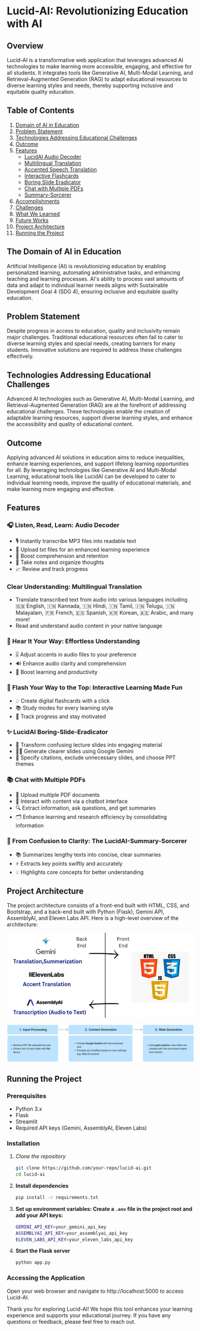 # Lucid-AI: Revolutionizing Education with AI

## Overview

Lucid-AI is a transformative web application that leverages advanced AI technologies to make learning more accessible, engaging, and effective for all students. It integrates tools like Generative AI, Multi-Modal Learning, and Retrieval-Augmented Generation (RAG) to adapt educational resources to diverse learning styles and needs, thereby supporting inclusive and equitable quality education.

## Table of Contents

1. [Domain of AI in Education](#the-domain-of-ai-in-education)
2. [Problem Statement](#problem-statement)
3. [Technologies Addressing Educational Challenges](#technologies-addressing-educational-challenges)
4. [Outcome](#outcome)
5. [Features](#features)
    - [LucidAI Audio Decoder](#listen-read-learn-audio-decoder)
    - [Multilingual Translation](#clear-understanding-multilingual-translation)
    - [Accented Speech Translation](#hear-it-your-way-effortless-understanding)
    - [Interactive Flashcards](#flash-your-way-to-the-top-interactive-learning-made-fun)
    - [Boring Slide Eradicator](#lucidai-boring-slide-eradicator)
    - [Chat with Multiple PDFs](#chat-with-multiple-pdfs)
    - [Summary-Sorcerer](#from-confusion-to-clarity-the-lucidai-summary-sorcerer)
6. [Accomplishments](#accomplishments)
7. [Challenges](#challenges)
8. [What We Learned](#what-we-learned)
9. [Future Works](#future-works)
10. [Project Architecture](#project-architecture)
11. [Running the Project](#running-the-project)

## The Domain of AI in Education

Artificial Intelligence (AI) is revolutionizing education by enabling personalized learning, automating administrative tasks, and enhancing teaching and learning processes. AI's ability to process vast amounts of data and adapt to individual learner needs aligns with Sustainable Development Goal 4 (SDG 4), ensuring inclusive and equitable quality education.

## Problem Statement

Despite progress in access to education, quality and inclusivity remain major challenges. Traditional educational resources often fail to cater to diverse learning styles and special needs, creating barriers for many students. Innovative solutions are required to address these challenges effectively.

## Technologies Addressing Educational Challenges

Advanced AI technologies such as Generative AI, Multi-Modal Learning, and Retrieval-Augmented Generation (RAG) are at the forefront of addressing educational challenges. These technologies enable the creation of adaptable learning resources, support diverse learning styles, and enhance the accessibility and quality of educational content.

## Outcome

Applying advanced AI solutions in education aims to reduce inequalities, enhance learning experiences, and support lifelong learning opportunities for all. By leveraging technologies like Generative AI and Multi-Modal Learning, educational tools like LucidAI can be developed to cater to individual learning needs, improve the quality of educational materials, and make learning more engaging and effective.

## Features

### 🎧 Listen, Read, Learn: Audio Decoder

- 🎙 Instantly transcribe MP3 files into readable text
- 📄 Upload txt files for an enhanced learning experience
- 🧠 Boost comprehension and retention
- 📝 Take notes and organize thoughts
- 📈 Review and track progress

### Clear Understanding: Multilingual Translation

- Translate transcribed text from audio into various languages including 🇬🇧 English, 🇮🇳 Kannada, 🇮🇳 Hindi, 🇮🇳 Tamil, 🇮🇳 Telugu, 🇮🇳 Malayalam, 🇫🇷 French, 🇪🇸 Spanish, 🇰🇷 Korean, 🇦🇪 Arabic, and many more!
- Read and understand audio content in your native language

### 🎵 Hear It Your Way: Effortless Understanding

- 🎚 Adjust accents in audio files to your preference
- 🔊 Enhance audio clarity and comprehension
- 🚀 Boost learning and productivity

### 🚀 Flash Your Way to the Top: Interactive Learning Made Fun

- 💡 Create digital flashcards with a click
- 📚 Study modes for every learning style
- 🎯 Track progress and stay motivated

### ✨ LucidAI Boring-Slide-Eradicator

- 🎨 Transform confusing lecture slides into engaging material
- 🧙‍♂ Generate clearer slides using Google Gemini
- 📜 Specify citations, exclude unnecessary slides, and choose PPT themes

### 📚 Chat with Multiple PDFs

- 📁 Upload multiple PDF documents
- 🤖 Interact with content via a chatbot interface
- 🔍 Extract information, ask questions, and get summaries
- 🗂 Enhance learning and research efficiency by consolidating information

### 🔮 From Confusion to Clarity: The LucidAI-Summary-Sorcerer

- 📚 Summarizes lengthy texts into concise, clear summaries
- ⚡ Extracts key points swiftly and accurately
- 💡 Highlights core concepts for better understanding

## Project Architecture

The project architecture consists of a front-end built with HTML, CSS, and Bootstrap, and a back-end built with Python (Flask), Gemini API, AssemblyAI, and Eleven Labs API. Here is a high-level overview of the architecture:

![arch1](/static/arch1.png)

![Uarch2](/static/architecture_pptgen.png)

## Running the Project

### Prerequisites

- Python 3.x
- Flask
- Streamlit
- Required API keys (Gemini, AssemblyAI, Eleven Labs)

### Installation

1. *Clone the repository*

    ```bash
    git clone https://github.com/your-repo/lucid-ai.git
    cd lucid-ai
    ```

2. **Install dependencies**

    ```bash
    pip install -r requirements.txt
    ```

3. **Set up environment variables: Create a `.env` file in the project root and add your API keys:**

    ```bash
    GEMINI_API_KEY=your_gemini_api_key
    ASSEMBLYAI_API_KEY=your_assemblyai_api_key
    ELEVEN_LABS_API_KEY=your_eleven_labs_api_key
    ```
4. **Start the Flask server**

    ```bash
    python app.py
    ```

### Accessing the Application

Open your web browser and navigate to http://localhost:5000 to access Lucid-AI.

Thank you for exploring Lucid-AI! We hope this tool enhances your learning experience and supports your educational journey. If you have any questions or feedback, please feel free to reach out.

